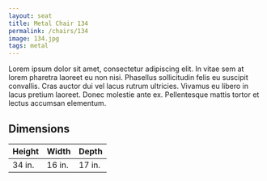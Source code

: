 ```yaml
---
layout: seat
title: Metal Chair 134
permalink: /chairs/134
image: 134.jpg
tags: metal
---
```


Lorem ipsum dolor sit amet, consectetur adipiscing elit. In vitae sem at lorem pharetra laoreet eu non nisi. Phasellus sollicitudin felis eu suscipit convallis. Cras auctor dui vel lacus rutrum ultricies. Vivamus eu libero in lacus pretium laoreet. Donec molestie ante ex. Pellentesque mattis tortor et lectus accumsan elementum.

## Dimensions

Height | Width  | Depth
-------|--------|-------
34 in. | 16 in. | 17 in.